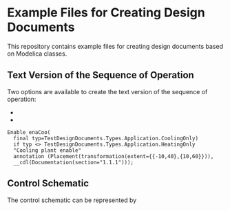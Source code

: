 # Example Files for Creating Design Documents

This repository contains example files for creating design documents based on Modelica classes.

## Text Version of the Sequence of Operation

Two options are available to create the text version of the sequence of operation:

-
-

```mo
Enable enaCoo(
  final typ=TestDesignDocuments.Types.Application.CoolingOnly)
  if typ <> TestDesignDocuments.Types.Application.HeatingOnly
  "Cooling plant enable"
  annotation (Placement(transformation(extent={{-10,40},{10,60}})),
  __cdl(Documentation(section="1.1.1")));
```


## Control Schematic

The control schematic can be represented by

```mo

```
